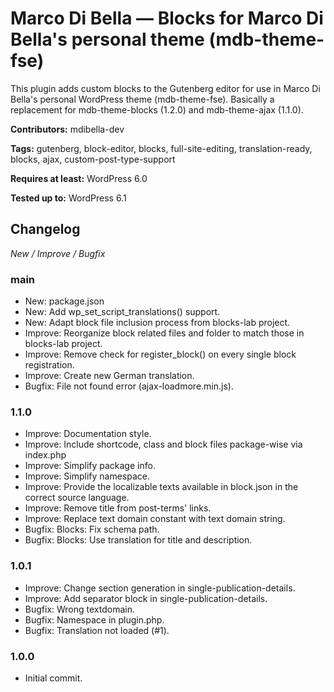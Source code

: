 # Marco Di Bella &mdash; Blocks for Marco Di Bella's personal theme (mdb-theme-fse)
This plugin adds custom blocks to the Gutenberg editor for use in Marco Di Bella's personal WordPress theme (mdb-theme-fse). Basically a replacement for mdb-theme-blocks (1.2.0) and mdb-theme-ajax (1.1.0).

__Contributors:__ mdibella-dev

__Tags:__ gutenberg, block-editor, blocks, full-site-editing, translation-ready, blocks, ajax, custom-post-type-support

__Requires at least:__ WordPress 6.0

__Tested up to:__ WordPress 6.1


## Changelog
*New / Improve / Bugfix*


### main
* New: package.json
* New: Add wp_set_script_translations() support.
* New: Adapt block file inclusion process from blocks-lab project.
* Improve: Reorganize block related files and folder to match those in blocks-lab project.
* Improve: Remove check for register_block() on every single block registration.
* Improve: Create new German translation.
* Bugfix: File not found error (ajax-loadmore.min.js).


### 1.1.0
* Improve: Documentation style.
* Improve: Include shortcode, class and block files package-wise via index.php
* Improve: Simplify package info.
* Improve: Simplify namespace.
* Improve: Provide the localizable texts available in block.json in the correct source language.
* Improve: Remove title from post-terms' links.
* Improve: Replace text domain constant with text domain string.
* Bugfix: Blocks: Fix schema path.
* Bugfix: Blocks: Use translation for title and description.


### 1.0.1
* Improve: Change section generation in single-publication-details.
* Improve: Add separator block in single-publication-details.
* Bugfix: Wrong textdomain.
* Bugfix: Namespace in plugin.php.
* Bugfix: Translation not loaded (#1).


### 1.0.0
* Initial commit.
